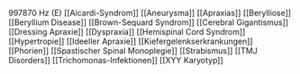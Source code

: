 997870 Hz (E)
[[Aicardi-Syndrom]]
[[Aneurysma]]
[[Apraxias]]
[[Berylliose]]
[[Beryllium Disease]]
[[Brown-Sequard Syndrom]]
[[Cerebral Gigantismus]]
[[Dressing Apraxie]]
[[Dyspraxia]]
[[Hemispinal Cord Syndrom]]
[[Hypertropie]]
[[Ideeller Apraxie]]
[[Kiefergelenkserkrankungen]]
[[Phorien]]
[[Spastischer Spinal Monoplegie]]
[[Strabismus]]
[[TMJ Disorders]]
[[Trichomonas-Infektionen]]
[[XYY Karyotyp]]